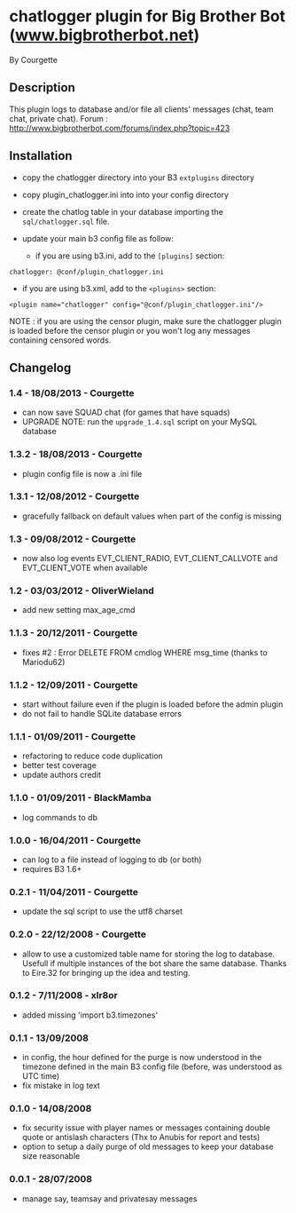 chatlogger plugin for Big Brother Bot (www.bigbrotherbot.net)
=============================================================

By Courgette


Description
-----------

This plugin logs to database and/or file all clients' messages (chat, team chat, private chat).
Forum : http://www.bigbrotherbot.com/forums/index.php?topic=423


Installation
------------

 * copy the chatlogger directory into your B3 `extplugins` directory
 * copy plugin_chatlogger.ini into into your config directory
 * create the chatlog table in your database importing the `sql/chatlogger.sql` file.
 * update your main b3 config file as follow:

   - if you are using b3.ini, add to the `[plugins]` section:

```
chatlogger: @conf/plugin_chatlogger.ini
```
   
   - if you are using b3.xml, add to the `<plugins>` section:

```
<plugin name="chatlogger" config="@conf/plugin_chatlogger.ini"/>
```

NOTE : if you are using the censor plugin, make sure the chatlogger plugin is loaded before the censor plugin or you
won't log any messages containing censored words.


Changelog
---------

### 1.4 - 18/08/2013 - Courgette
 - can now save SQUAD chat (for games that have squads)
 - UPGRADE NOTE: run the `upgrade_1.4.sql` script on your MySQL database
 
### 1.3.2 - 18/08/2013 - Courgette
 - plugin config file is now a .ini file

### 1.3.1 - 12/08/2012 - Courgette
 - gracefully fallback on default values when part of the config is missing

### 1.3 - 09/08/2012 - Courgette
 - now also log events EVT_CLIENT_RADIO, EVT_CLIENT_CALLVOTE and EVT_CLIENT_VOTE when available

### 1.2 - 03/03/2012 - OliverWieland
 - add new setting max_age_cmd

### 1.1.3 - 20/12/2011 - Courgette
 - fixes #2 : Error DELETE FROM cmdlog WHERE msg_time (thanks to Mariodu62)

### 1.1.2 - 12/09/2011 - Courgette
 - start without failure even if the plugin is loaded before the admin plugin
 - do not fail to handle SQLite database errors

### 1.1.1 - 01/09/2011 - Courgette
 - refactoring to reduce code duplication
 - better test coverage
 - update authors credit

### 1.1.0 - 01/09/2011 - BlackMamba
 - log commands to db

### 1.0.0 - 16/04/2011 - Courgette
 - can log to a file instead of logging to db (or both)
 - requires B3 1.6+

### 0.2.1 - 11/04/2011 - Courgette
 - update the sql script to use the utf8 charset

### 0.2.0 - 22/12/2008 - Courgette
 - allow to use a customized table name for storing the
   log to database. Usefull if multiple instances of the
   bot share the same database.
   Thanks to Eire.32 for bringing up the idea and testing.

### 0.1.2 - 7/11/2008 - xlr8or
 - added missing 'import b3.timezones'

### 0.1.1 - 13/09/2008
 - in config, the hour defined for the purge is now understood in the timezone defined in the main B3 config file (before, was understood as UTC time)
 - fix mistake in log text
 
### 0.1.0 - 14/08/2008
 - fix security issue with player names or messages containing double quote or antislash characters (Thx to Anubis for report and tests)
 - option to setup a daily purge of old messages to keep your database size reasonable
 
### 0.0.1 - 28/07/2008
 - manage say, teamsay and privatesay messages
